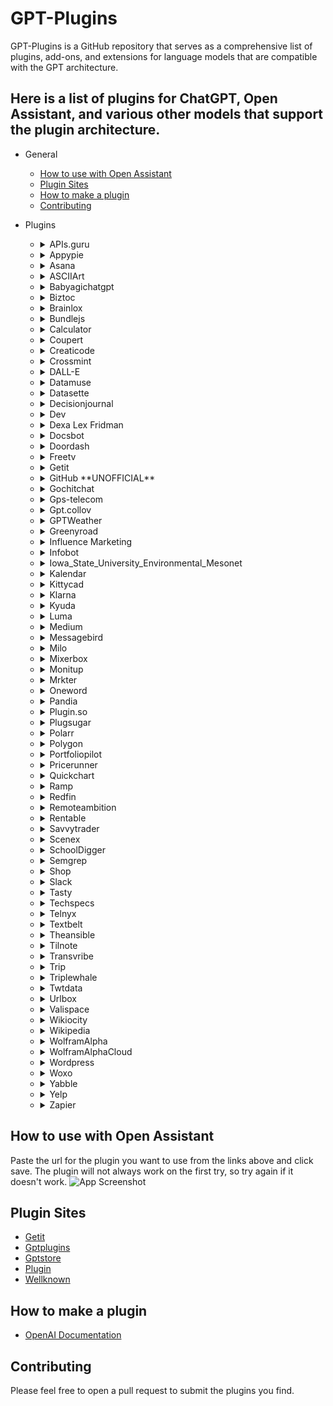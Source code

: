 # GPT-Plugins

GPT-Plugins is a GitHub repository that serves as a comprehensive list of plugins, add-ons, and extensions for language models that are compatible with the GPT architecture.

## Here is a list of plugins for ChatGPT, Open Assistant, and various other models that support the plugin architecture.

- General

  - [How to use with Open Assistant](#How-to-use-with-Open-Assistant)
  - [Plugin Sites](#Plugin-Sites)
  - [How to make a plugin](#How-to-make-a-plugin)
  - [Contributing](#Contributing)

- Plugins

  - <details>
    <summary>APIs.guru</summary>

    Plugin for accessing APIs.guru OpenAPI Directory.

    [Website](https://apis.guru/)

    [Plugin](https://apis.guru/.well-known/ai-plugin.json)

    </details>

  - <details>
    <summary>Appypie</summary>

    Plugin for Appypie, a no-code app development platform that allows users to create mobile apps without writing a single line of code.

    [Website](https://appypie.com)

    [Plugin](https://www.appypie.com/.well-known/ai-plugin.json)

    </details>

  - <details>
    <summary>Asana</summary>

    Asana is a project management tool that helps teams track their work and collaborate more effectively.

    [Website](https://asana.com/)

    [Plugin](https://app.asana.com/.well-known/ai-plugin.json)

    </details>

  - <details>
    <summary>ASCIIArt</summary>

    ASCIIArt is a plugin that generates ASCII art from text.

    [Plugin](https://chatgpt-plugin-ts.transitive-bullshit.workers.dev/.well-known/ai-plugin.json)

    </details>

  - <details>
    <summary>Babyagichatgpt</summary>

    Plugin for running autonomous agents to complete a final goal using BabyAGI.

    [Plugin](https://babyagichatgpt.skirano.repl.co/.well-known/ai-plugin.json)

    </details>

  - <details>
    <summary>Biztoc</summary>

    Plugin for querying BizToc for business news.

    [Website](https://biztoc.com/)

    [Plugin](https://biztoc.com/.well-known/ai-plugin.json)

    </details>

  - <details>
    <summary>Brainlox</summary>

    An AI-based Learn to Code platform is a personalized and interactive tool that utilizes machine learning algorithms to provide tailored guidance and real-time feedback to users learning a wide range of programming languages.

    [Website](https://brainlox.ai/)

    [Plugin](https://brainlox.ai/.well-known/ai-plugin.json)

    </details>

  - <details>
    <summary>Bundlejs</summary>

    BundleJS is an online tool that can bundle your projects, minify them, and show their gzip and brotli size, without having to install any npm packages, with typescript support, and it can treeshake and bundle multiple packages together.

    [Website](https://bundlejs.com/about)

    [Plugin](https://deno.bundlejs.com/.well-known/ai-plugin.json)

    </details>

  - <details>
    <summary>Calculator</summary>

    Calculator is a plugin that allows you to perform arithmetic calculations.

    [Plugin](https://chat-calculator-plugin.supportmirage.repl.co/.well-known/ai-plugin.json)

    </details>

  - <details>
    <summary>Coupert</summary>

    Coupert is a browser extension that automatically finds and applies coupon codes at checkout with a single click.

    [Website](https://www.coupert.com/)

    [Plugin](https://www.coupert.com/.well-known/ai-plugin.json)

    </details>

  - <details>
    <summary>Creaticode</summary>

    Creaticode is a platform that allows you to generate text using various language models.

    [Plugin](https://openai.creaticode.com/.well-known/ai-plugin.json)

    </details>

  - <details>
    <summary>Crossmint</summary>

    Crossmint is a tool for NFT creators to accept credit card payments.

    [Website](https://www.crossmint.com/)

    [Plugin](https://www.crossmint.com/.well-known/ai-plugin.json)

    </details>

  - <details>
    <summary>DALL-E</summary>

    DALL-E is a plugin that generates images from text.

    [Website](https://openai.com/product/dall-e-2)

    [Plugin](https://api.openai.com/.well-known/ai-plugin.json)

    </details>

  - <details>

    <summary>Datamuse</summary>

    Datamuse is a collection of websites, mobile apps, and APIs designed to help people create and communicate more effectively.

    [Website](https://datamuse.com/)

    [Plugin](https://datamuse.com/.well-known/ai-plugin.json)

    </details>

  - <details>

    <summary>Datasette</summary>

    Datasette is an open source multi-tool for exploring and publishing data

    [Website](https://datasette.io/)

    [Plugin](https://datasette.io/.well-known/ai-plugin.json)

    </details>

  - <details>

    <summary>Decisionjournal</summary>

    Decision Journal is a decision making analytics platform. Helping you document, review, and analyze your decision making.

    [Website](https://decisionjournalapp.com/)

    [Plugin](https://decisionjournalapp.com/.well-known/ai-plugin.json)

    </details>

  - <details>

    <summary>Dev</summary>

    Dev is a community of software developers getting together to help one another out.

    [Website](https://dev.to/)

    [Plugin](https://dev.to/.well-known/ai-plugin.json)

    </details>

  - <details>

    <summary>Dexa Lex Fridman</summary>

    Search across all of the Lex Fridman Podcast episodes – powered by Dexa AI.

    [Website](https://lexfridman.com/)

    [Plugin](https://chatgpt-plugin-dexa-lex-fridman.transitive-bullshit.workers.dev/.well-known/ai-plugin.json)

    </details>

  - <details>

    <summary>Docsbot</summary>

    Docsbot is a plugin that allows you to search for documentation using AI.

    [Website](https://docsbot.ai/)

    [Plugin](https://docsbot.ai/.well-known/ai-plugin.json)

    </details>

  - <details>

    <summary>Doordash</summary>

    Find a nearby DoorDash location using the DorrDash API.

    [Website](https://www.doordash.com/)

    [Plugin](https://consumer-mobile-bff.doordash.com/v1/aichat/static/ai-plugin.json)

    </details>

  - <details>

    <summary>Freetv</summary>

    FreeTV is a plugin for getting the latest news, including breaking and local news

    [Website](https://www.freetv-app.com/)

    [Plugin](https://www.freetv-app.com/.well-known/ai-plugin.json)

    </details>

  - <details>

    <summary>Getit</summary>

    Getit is an open GPT Plugin Registry.

    [Website](https://getit.ai/)

    [Plugin](https://api.getit.ai/.well_known/ai-plugin.json)

    </details>

  - <details>

    <summary>GitHub **UNOFFICIAL**</summary>

    GitHub is a plugin that allows you to search for repositories.

    [Website](https://github.com/)

    [Plugin](https://gh-plugin.teammait.com/.well-known/ai-plugin.json)

    </details>

  - <details>

    <summary>Gochitchat</summary>

    Gochitchat is an AI-powered chatbot that helps you work with text.

    [Website](https://gochitchat.ai/)

    [Plugin](https://gochitchat.ai/.well-known/ai-plugin.json)

    </details>

  - <details>

    <summary>Gps-telecom</summary>

    Get access to the very latest unified communication products, designed to integrate and futureproof your business.

    [Website](https://www.gps-telecom.com/)

    [Plugin](https://www.gps-telecom.com/.well-known/ai-plugin.json)

    </details>

  - <details>

    <summary>Gpt.collov</summary>

    Interior Design AI Generator.

    [Website](https://gpt.collov.com/)

    [Plugin](https://gpt.collov.com/.well-known/ai-plugin.json)

    </details>

  - <details>

    <summary>GPTWeather</summary>

    GPTWeather is a plugin that allows you to get weather forecasts.

    [Plugin](https://gptweather.skirano.repl.co/.well-known/ai-plugin.json)

    </details>

  - <details>

    <summary>Greenyroad</summary>

    Greenyroad is a plugin that reads multiple URLs and their content for chat context.

    [Website](https://www.greenyroad.com/)

    [Plugin](https://www.greenyroad.com/.well-known/ai-plugin.json)

    </details>

  - <details>

    <summary>Influence Marketing</summary>

    IMAI is a platform that helps brands find influencers to promote their products, manage campaigns, and track performance.

    [Website](https://influencermarketing.ai/)

    [Plugin](https://influencermarketing.ai/.well-known/ai-plugin.json)

    </details>

  - <details>

    <summary>Infobot</summary>

    Plugin for creating automatically updating wiki pages based on any ongoing topic or event.

    [Website](https://infobot.ai/)

    [Plugin](https://infobot.ai/.well-known/ai-plugin.json)

    </details>

  - <details>

    <summary>Iowa_State_University_Environmental_Mesonet</summary>

    Iowa State University Environmental Mesonet is a plugin that allows you to work with IEM data.

    [Website](https://mesonet.agron.iastate.edu/)

    [Plugin](https://mesonet.agron.iastate.edu/.well-known/ai-plugin.json)

    </details>

  - <details>

    <summary>Kalendar</summary>

    KalendarAI sales agents generate revenue on autopilot by reaching your potential customers and booking meetings through live chat sessions from 200+ million companies globally.

    [Website](https://kalendar.ai/)

    [Plugin](https://kalendar.ai/.well-known/ai-plugin.json)

    </details>

  - <details>

    <summary>Kittycad</summary>

    Plugin for interacting with CAD files and models.

    [Website](https://kittycad.io/)

    [Plugin](https://api.kittycad.io/.well-known/ai-plugin.json)

    </details>

  - <details>

    <summary>Klarna</summary>

    Search and compare prices from thousands of online shops.

    [Website](https://www.klarna.com/)

    [Plugin](https://www.klarna.com/.well-known/ai-plugin.json)

    </details>

  - <details>

    <summary>Kyuda</summary>

    Interact with over 1,000+ apps like Google Sheets, Gmail, HubSpot, Salesforce, and more.

    [Website](https://www.kyuda.io/)

    [Plugin](https://www.kyuda.io/.well-known/ai-plugin.json)

    </details>

  - <details>

    <summary>Luma</summary>

    Keep up with and manage your Luma events.

    [Website](https://lu.ma/)

    [Plugin](https://lu.ma/.well-known/ai-plugin.json)

    </details>

  - <details>

    <summary>Medium</summary>

    Medium is a plugin that allows you to search for articles.

    [Website](https://medium.com/)

    [Plugin](https://medium.com/.well-known/ai-plugin.json)

    </details>

  - <details>

    <summary>Messagebird</summary>

    MessageBird is a plugin that allows you to send SMS messages.

    [Website](https://www.messagebird.com/)

    [Plugin](https://www.messagebird.com/.well-known/ai-plugin.json)

    </details>

  - <details>

    <summary>Milo</summary>

    Curating the wisdom of village to give parents ideas that turn any 20 minutes from meh to magic.

    [Website](https://www.joinmilo.com/)

    [Plugin](https://www.joinmilo.com/.well-known/ai-plugin.json)

    </details>

  - <details>

    <summary>Mixerbox</summary>

    MixerBox is a plugin that allows you to search for music.

    [Website](https://www.mixerbox.com/)

    [Plugin](https://www.mixerbox.com/.well-known/ai-plugin.json)

    </details>

  - <details>

    <summary>Monitup</summary>

    Plugin that converts a natural language text into an SQL query.

    [Website](https://www.monitup.com/)

    [Plugin](https://www.monitup.com/.well-known/ai-plugin.json)

    </details>

  - <details>

    <summary>Mrkter</summary>

    Plugin for managing finance and marketing operation.

    [Website](https://mrkter.io/)

    [Plugin](https://mrkter.io/.well-known/ai-plugin.json)

    </details>

  - <details>

    <summary>Oneword</summary>

    Check the availability of a domain and compare prices across different registrars.

    [Website](https://oneword.domains/)

    [Plugin](https://oneword.domains/.well-known/ai-plugin.json)

    </details>

  - <details>

    <summary>Pandia</summary>

    Receive the latest AI news and guides in French

    [Website](https://pandia.pro/)

    [Plugin](https://pandia.pro/.well-known/ai-plugin.json)

    </details>

  - <details>

    <summary>Plugin.so</summary>

    Plugin.so is a plugin that allows you to search for plugins.

    [Website](https://plugin.so/)

    [Plugin](https://plugin.so/.well-known/ai-plugin.json)

    </details>

  - <details>

    <summary>Plugsugar</summary>

    Search for information from the internet

    [Website](https://websearch.plugsugar.com/)

    [Plugin](https://websearch.plugsugar.com/.well-known/ai-plugin.json)

    </details>

  - <details>

    <summary>Polarr</summary>

    Polarr filters plugin for finding a filter that can be used to edit photos or videos.

    [Website](https://polarr.co/)

    [Plugin](https://polarr.co/.well-known/ai-plugin.json)

    </details>

  - <details>

    <summary>Polygon</summary>

    Market data, news, and fundamentals for stocks, options, forex, and crypto from Polygon.io.

    [Website](https://polygon.io/)

    [Plugin](https://polygon.io/.well-known/ai-plugin.json)

    </details>

  - <details>

    <summary>Portfoliopilot</summary>

    Your AI investing guide: portfolio assessment, recommendations, answers to all finance questions.

    [Website](https://portfoliopilot.com/)

    [Plugin](https://portfoliopilot.com/.well-known/ai-plugin.json)

    </details>

  - <details>

    <summary>Pricerunner</summary>

    PriceRunner is a plugin that allows you to search for products.

    [Website](https://www.pricerunner.com/)

    [Plugin](https://www.pricerunner.com/.well-known/ai-plugin.json)

    </details>

  - <details>

    <summary>Quickchart</summary>

    QuickChart is a plugin that allows you to create charts and QR codes.

    [Website](https://quickchart.io/)

    [Plugin](https://quickchart.io/.well-known/ai-plugin.json)

    </details>

  - <details>

    <summary>Ramp</summary>

    Plugin for managing a Ramp account. You can view transactions, reimbursements, cards, memos, receipts, and users.

    [Website](https://ramp.com/)

    [Plugin](https://ramp.com/.well-known/ai-plugin.json)

    </details>

  - <details>

    <summary>Redfin</summary>

    Redfin is a plugin that allows you to search for homes.

    [Website](https://www.redfin.com/)

    [Plugin](https://www.redfin.com/.well-known/ai-plugin.json)

    </details>

  - <details>

    <summary>Remoteambition</summary>

    Remoteambition is a plugin that allows you to search for remote jobs.

    [Website](https://remoteambition.com/)

    [Plugin](https://remoteambition.com/.well-known/ai-plugin.json)

    </details>

  - <details>

    <summary>Rentable</summary>

    Rentable is a plugin that allows you to search for apartments.

    [Website](https://www.rentable.co/)

    [Plugin](https://www.rentable.co/.well-known/ai-plugin.json)

    </details>

  - <details>

    <summary>Savvytrader</summary>

    Realtime stock, crypto and other investment data.

    [Website](https://savvytrader.com/)

    [Plugin](https://savvytrader.com/.well-known/ai-plugin.json)

    </details>

  - <details>

    <summary>Scenex</summary>

    Plugin for explaining image. You can send an image URL or base64 encoded image and get an explanation of the image.

    [Website](https://scenex.jina.ai/)

    [Plugin](https://scenex.jina.ai/.well-known/ai-plugin.json)

    </details>

  - <details>

    <summary>SchoolDigger</summary>

    Get detailed data on over 120,000 K-12 schools and 18,500 districts in the United States.

    [Website](https://www.schooldigger.com/)

    [Plugin](https://www.schooldigger.com/.well-known/ai-plugin.json)

    </details>

  - <details>

    <summary>Semgrep</summary>

    Semgrep is a plugin that allows you to search for security vulnerabilities.

    [Website](https://semgrep.dev/)

    [Plugin](https://semgrep.dev/.well-known/ai-plugin.json)

    </details>

  - <details>

    <summary>Shop</summary>

    Shop is a plugin that allows you to search for products.

    [Website](https://shop.app/)

    [Plugin](https://shop.app/.well-known/ai-plugin.json)

    </details>

  - <details>

    <summary>Slack</summary>

    Plugin for querying Slack.

    [Website](https://slack.com/)

    [Plugin](https://slack.com/.well-known/ai-plugin.json)

    </details>

  - <details>

    <summary>Tasty</summary>

    Tasty is a plugin that allows you to search for recipes.

    [Website](https://tasty.co/)

    [Plugin](https://tasty.co/.well-known/ai-plugin.json)

    </details>

  - <details>

    <summary>Techspecs</summary>

    Techspecs is a plugin that allows you to search for tech specs.

    [Website](https://techspecs.io/)

    [Plugin](https://techspecs.io/.well-known/ai-plugin.json)

    </details>

  - <details>

    <summary>Telnyx</summary>

    Send and receive text messages, look up information about phone numbers, make and receive phone calls, store and retrieve files, all using the Telnyx API.

    [Website](https://telnyx.com/)

    [Plugin](https://telnyx.com/.well-known/ai-plugin.json)

    </details>

  - <details>

    <summary>Textbelt</summary>

    Textbelt is a plugin that allows you to send SMS messages.

    [Website](https://textbelt.com/)

    [Plugin](https://textbelt.com/.well-known/ai-plugin.json)

    </details>

  - <details>

    <summary>Theansible</summary>

    Theansible is a plugin that allows you to search for Ansible modules.

    [Website](https://www.theansible.com/)

    [Plugin](https://www.theansible.com/.well-known/ai-plugin.json)

    </details>

  - <details>

    <summary>Tilnote</summary>

    Plugin for managing a personal notes. You can add, view your notes.

    [Website](https://tilnote.io/)

    [Plugin](https://tilnote.io/.well-known/ai-plugin.json)

    </details>

  - <details>

    <summary>Transvribe</summary>

    Plugin that answers questions based on content in a YouTube video.

    [Website](https://www.transvribe.com/)

    [Plugin](https://www.transvribe.com/.well-known/ai-plugin.json)

    </details>

  - <details>

    <summary>Trip</summary>

    Plugin for users to effortlessly get customized travel product recommendation and itinerary planning including hotels and flights.

    [Website](https://www.trip.com/)

    [Plugin](https://www.trip.com/.well-known/ai-plugin.json)

    </details>

  - <details>

    <summary>Triplewhale</summary>

    Triplewhale is a plugin that allows you to search for movies.

    [Website](https://www.triplewhale.com/)

    [Plugin](https://www.triplewhale.com/.well-known/ai-plugin.json)

    </details>

  - <details>

    <summary>Twtdata</summary>

    Access a wealth of information about any Twitter account, including their activity, followers, and more.

    [Website](https://www.twtdata.com/)

    [Plugin](https://www.twtdata.com/.well-known/ai-plugin.json)

    </details>

  - <details>

    <summary>Urlbox</summary>

    Urlbox is a plugin that allows you to take screenshots of websites.

    [Website](https://urlbox.io/)

    [Plugin](https://urlbox.io/.well-known/ai-plugin.json)

    </details>

  - <details>

    <summary>Valispace</summary>

    Valispace is a plugin that allows you to search for engineering data.

    [Website](https://www.valispace.com/)

    [Plugin](https://www.valispace.com/.well-known/ai-plugin.json)

    </details>

  - <details>

    <summary>Wikiocity</summary>

    Wikiocity is a plugin that allows you to search for local businesses.

    [Website](https://www.wikiocity.com/)

    [Plugin](https://www.wikiocity.com/.well-known/ai-plugin.json)

    </details>

  - <details>

    <summary>Wikipedia</summary>

    Wikipedia is a plugin that allows you to search for Wikipedia articles.

    [Website](https://www.wikipedia.org/)

    [Plugin](https://oasst-plugins.dumbserg.al:2083/plugins/wikipedia-plugin.json)

    </details>

  - <details>

    <summary>WolframAlpha</summary>

    Access computation, math, curated knowledge & real-time data through Wolfram|Alpha and Wolfram Language.

    [Website](https://www.wolframalpha.com/)

    [Plugin](https://www.wolframalpha.com/.well-known/ai-plugin.json)

    </details>

  - <details>

    <summary>WolframAlphaCloud</summary>

    Dynamic computation and curated data from Wolfram Alpha.

    [Website](https://www.wolframcloud.com/)

    [Plugin](https://www.wolframcloud.com/.well-known/ai-plugin.json)

    </details>

  - <details>

    <summary>Wordpress</summary>

    Wordpress is a plugin that allows you to search for Wordpress articles.

    [Website](https://wordpress.com/)

    [Plugin](https://wordpress.com/.well-known/ai-plugin.json)

    </details>

  - <details>

    <summary>Woxo</summary>

    Plugin for create video from prompt

    [Website](https://woxo.tech/)

    [Plugin](https://woxo.tech/.well-known/ai-plugin.json)

    </details>

  - <details>

    <summary>Yabble</summary>

    Your ultimate AI research assistant; create surveys, specify audiences, collect data & analyze.

    [Website](https://yabblezone.net/)

    [Plugin](https://yabblezone.net/.well-known/ai-plugin.json)

    </details>

  - <details>

    <summary>Yelp</summary>

    Yelp is a plugin that allows you to search for local businesses.

    [Website](https://www.yelp.com/)

    [Plugin](https://www.yelp.com/.well-known/ai-plugin.json)

    </details>

  - <details>

    <summary>Zapier</summary>

    Zapier is a plugin that allows you to connect your apps and automate workflows.

    [Website](https://zapier.com/)

    [Plugin](https://zapier.com/.well-known/ai-plugin.json)

## How to use with Open Assistant

Paste the url for the plugin you want to use from the links above and click save. The plugin will not always work on the first try, so try again if it doesn't work.
![App Screenshot](https://cdn.jsdelivr.net/gh/targed/GPT-Plugins@main/Media/OA-Plugins.png)

## Plugin Sites

- [Getit](https://www.getit.ai/gpt-plugins)
- [Gptplugins](https://www.gptplugins.app/)
- [Gptstore](https://gptstore.ai/)
- [Plugin](https://plugin.so/)
- [Wellknown](https://www.wellknown.ai/)

## How to make a plugin

- [OpenAI Documentation](https://github.com/openai/plugins-quickstart)

## Contributing

Please feel free to open a pull request to submit the plugins you find.
